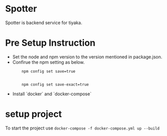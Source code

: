 # Spotter
Spotter is backend service for tiyaka.


# Pre Setup Instruction
<ul>
  <li>Set the node and npm version to the version mentioned in package.json.</li>
  <li> Confirue the npm setting as below. </li>
  <code>
    npm config set save=true
  </code>
  </br>
  <code>
    npm config set save-exact=true
  </code>
  <li>Install `docker` and `docker-compose` </li>
</ul>


# setup project
To start the project use `docker-compose -f docker-compose.yml up --build`
